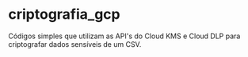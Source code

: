 # criptografia_gcp
Códigos simples que utilizam as API's do Cloud KMS e Cloud DLP para criptografar dados sensíveis de um CSV.
